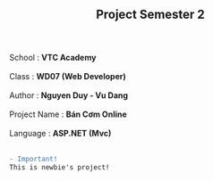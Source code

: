 <head>
  <meta charset="utf-8">
</head>

<body>
<header>
<h2 align="center">Project Semester 2</h2>
</header>

School : <b>VTC Academy</b><br><br>
Class : <b>WD07 (Web Developer)</b><br><br>
Author : <b>Nguyen Duy - Vu Dang</b><br><br>
Project Name : <b>Bán Cơm Online</b><br><br>
Language : <b>ASP.NET (Mvc)</b><br><br>
```diff
- Important!
This is newbie's project!
```

</body>
